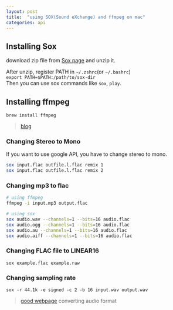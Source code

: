 ```yaml
---
layout: post
title:  "using SOX(Sound eXchange) and ffmpeg on mac"
categories: api
---
```


## Installing Sox
download zip file from [Sox page](https://sourceforge.net/projects/sox/?source=typ_redirect) and unzip it.    

After unzip, register PATH in `~/.zshrc`(or `~/.bashrc`)    
`export PATH=$PATH:/path/to/sox-dir`    
Then you can use sox commands like `sox`, `play`.

## Installing ffmpeg
`brew install ffmpeg`  
> [blog](http://angrygoguma.tistory.com/117)


### Changing Stereo to Mono
If you want to use google API, you have to change stereo to mono.    
```bash
sox input.flac outfile.l.flac remix 1 
sox input.flac outfile.l.flac remix 2
```

### Changing mp3 to flac    
```bash
# using ffmpeg
ffmpeg -i input.mp3 output.flac

# using sox
sox audio.wav --channels=1 --bits=16 audio.flac
sox audio.ogg --channels=1 --bits=16 audio.flac
sox audio.au --channels=1 --bits=16 audio.flac
sox audio.aiff --channels=1 --bits=16 audio.flac

```

### Changing FLAC file to LINEAR16
`sox example.flac example.raw`

### Changing sampling rate
`sox -r 44.1k -e signed -c 2 -b 16 input.wav output.wav`

> [good webpage](http://archive.oreilly.com/pub/post/convert_audio_between_mp3_flac.html) converting audio format

